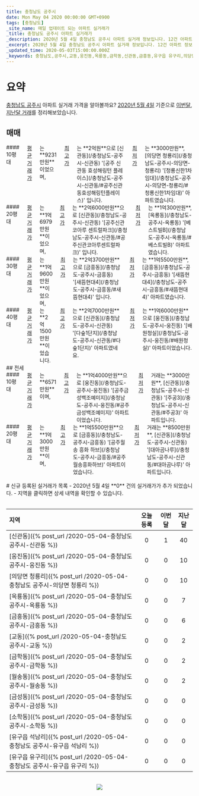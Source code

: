 ```yaml
---
title: 충청남도 공주시
date: Mon May 04 2020 00:00:00 GMT+0900
tags: [충청남도]
_site_name: 매일 업데이트 되는 아파트 실거래가
_title: 충청남도 공주시 아파트 실거래가
_description: 2020년 5월 4일 충청남도 공주시 아파트 실거래 정보입니다. 12건 아파트 정보가 있습니다.
_excerpt: 2020년 5월 4일 충청남도 공주시 아파트 실거래 정보입니다. 12건 아파트 정보가 있습니다.
_updated_time: 2020-05-03T15:00:00.000Z
_keywords: 충청남도,공주시,교동,웅진동,옥룡동,금학동,신관동,금흥동,유구읍 유구리,의당면 청룡리,월송동,소학동,금성동,유구읍 석남리
---
```



# 요약
<ins>충청남도 공주시</ins> 아파트 실거래 가격을 알아볼까요? <ins>2020년 5월 4일</ins> 기준으로 <ins>이번달, 지난달 거래</ins>를 정리해보았습니다.

## 매매
<div class="container">
<div class="six columns" markdown="1">
#### 10평대
<ins>평균 거래가</ins>는 **9231만원**이었으며, <ins>최고가</ins>는 **2억원**으로 [신관동](/충청남도-공주시-신관동) '[공주 신관동 효성해링턴 플레이스](/충청남도-공주시-신관동/#공주신관동효성해링턴플레이스)' 입니다. <ins>최저가</ins>는 **3000만원**, [의당면 청룡리](/충청남도-공주시-의당면-청룡리) '[청룡신한1차임대](/충청남도-공주시-의당면-청룡리/#청룡신한1차임대)' 아파트였습니다.
</div>
<div class="six columns" markdown="1">
#### 20평대
<ins>평균 거래가</ins>는 **1억6979만원**이었으며, <ins>최고가</ins>는 **2억6000만원**으로 [신관동](/충청남도-공주시-신관동) '[공주신관 코아루 센트럴파크](/충청남도-공주시-신관동/#공주신관코아루센트럴파크)' 입니다. <ins>최저가</ins>는 **1억300만원**, [옥룡동](/충청남도-공주시-옥룡동) '[베스트빌B](/충청남도-공주시-옥룡동/#베스트빌B)' 아파트였습니다.
</div>
</div>
<div class="container">
<div class="six columns" markdown="1">
#### 30평대
<ins>평균 거래가</ins>는 **1억9600만원**이었으며, <ins>최고가</ins>는 **2억3700만원**으로 [금흥동](/충청남도-공주시-금흥동) '[새뜸현대4](/충청남도-공주시-금흥동/#새뜸현대4)' 입니다. <ins>최저가</ins>는 **1억5500만원**, [금흥동](/충청남도-공주시-금흥동) '[새뜸현대4](/충청남도-공주시-금흥동/#새뜸현대4)' 아파트였습니다.
</div>
<div class="six columns" markdown="1">
#### 40평대
<ins>평균 거래가</ins>는 **2억1500만원**이었습니다. <ins>최고가</ins>는 **2억7000만원**으로 [신관동](/충청남도-공주시-신관동) '[다숲1단지](/충청남도-공주시-신관동/#다숲1단지)' 아파트였네요. <ins>최저가</ins>는 **1억6000만원**으로 [웅진동](/충청남도-공주시-웅진동) '[배원청실](/충청남도-공주시-웅진동/#배원청실)' 아파트이었습니다.
</div>
</div>
## 전세
<div class="container">
<div class="six columns" markdown="1">
#### 10평대
<ins>평균 거래가</ins>는 **6571만원**이며, <ins>최고가</ins>는 **1억4000만원**으로 [웅진동](/충청남도-공주시-웅진동) '[공주금성백조예미지](/충청남도-공주시-웅진동/#공주금성백조예미지)' 아파트이었습니다. <ins>최저가</ins> 거래는 **3000만원**, [신관동](/충청남도-공주시-신관동) '[주공3](/충청남도-공주시-신관동/#주공3)' 아파트입니다.
</div>
<div class="six columns" markdown="1">
#### 20평대
<ins>평균 거래가</ins>는 **1억3000만원**이며, <ins>최고가</ins>는 **1억5500만원**으로 [금흥동](/충청남도-공주시-금흥동) '[공주월송 흥화 하브](/충청남도-공주시-금흥동/#공주월송흥화하브)' 아파트이었습니다. <ins>최저가</ins> 거래는 **8500만원**, [신관동](/충청남도-공주시-신관동) '[대아곰나루](/충청남도-공주시-신관동/#대아곰나루)' 아파트입니다.
</div>
</div>


<br>
# 신규 등록된 실거래가 목록
- 2020년 5월 4일 **0** 건의 실거래가가 추가 되었습니다.
- 지역을 클릭하면 상세 내역을 확인할 수 있습니다.
<br><br>

| 지역 | 오늘 등록 | 이번달 | 지난달 |
|:---|:---:|:---:|:---:|
| [신관동]({% post_url /2020-05-04-충청남도 공주시-신관동 %}) | 0 | 1 | 40|
| [웅진동]({% post_url /2020-05-04-충청남도 공주시-웅진동 %}) | 0 | 0 | 10|
| [의당면 청룡리]({% post_url /2020-05-04-충청남도 공주시-의당면 청룡리 %}) | 0 | 0 | 10|
| [옥룡동]({% post_url /2020-05-04-충청남도 공주시-옥룡동 %}) | 0 | 0 | 7|
| [금흥동]({% post_url /2020-05-04-충청남도 공주시-금흥동 %}) | 0 | 0 | 6|
| [교동]({% post_url /2020-05-04-충청남도 공주시-교동 %}) | 0 | 0 | 2|
| [금학동]({% post_url /2020-05-04-충청남도 공주시-금학동 %}) | 0 | 0 | 2|
| [월송동]({% post_url /2020-05-04-충청남도 공주시-월송동 %}) | 0 | 0 | 2|
| [금성동]({% post_url /2020-05-04-충청남도 공주시-금성동 %}) | 0 | 0 | 0|
| [소학동]({% post_url /2020-05-04-충청남도 공주시-소학동 %}) | 0 | 0 | 0|
| [유구읍 석남리]({% post_url /2020-05-04-충청남도 공주시-유구읍 석남리 %}) | 0 | 0 | 0|
| [유구읍 유구리]({% post_url /2020-05-04-충청남도 공주시-유구읍 유구리 %}) | 0 | 0 | 0|

<p align="center"><br><img src="https://via.placeholder.com/700x120"><br></p>
